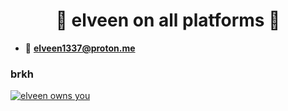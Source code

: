 <h1 align="center">🌟 elveen on all platforms 🌟</h1>

- 📩 **elveen1337@proton.me**

<h3 align="left">brkh</h3> 
<p align="left">
<a href="https://discord.gg/barakah" target="blank"><img align="center" src="https://img.shields.io/badge/discord.gg-barakah-pink" alt="elveen owns you" /></a>
</p>

<!--
**554960/554960** is a ✨ _special_ ✨ repository because its `README.md` (this file) appears on your GitHub profile.

Here are some ideas to get you started:

- 🔭 I’m currently working on ...
- 🌱 I’m currently learning ...
- 👯 I’m looking to collaborate on ...
- 🤔 I’m looking for help with ...
- 💬 Ask me about ...
- 📫 How to reach me: ...
- 😄 Pronouns: ...
- ⚡ Fun fact: ...
-->
